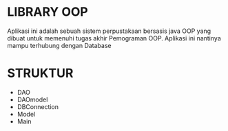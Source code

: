 # LIBRARY OOP
Aplikasi ini adalah sebuah sistem perpustakaan bersasis java OOP yang dibuat 
untuk memenuhi tugas akhir Pemograman OOP. Aplikasi ini nantinya mampu
terhubung dengan Database<br>

# STRUKTUR
* DAO
* DAOmodel
* DBConnection
* Model
* Main


